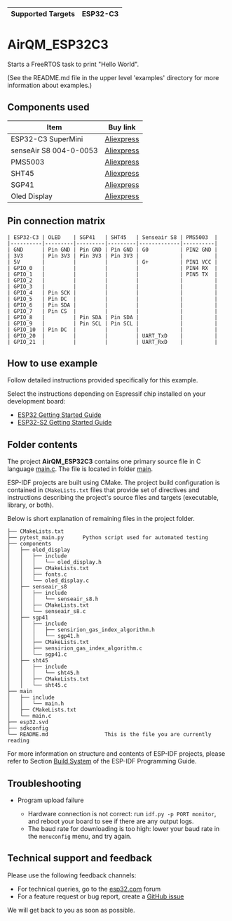 | Supported Targets | ESP32-C3 |
| ----------------- | -------- |

# AirQM_ESP32C3

Starts a FreeRTOS task to print "Hello World".

(See the README.md file in the upper level 'examples' directory for more information about examples.)

## Components used

|Item                       |Buy link                                                               |
|---------------------------|-----------------------------------------------------------------------|
| ESP32-C3 SuperMini        | [Aliexpress](https://www.aliexpress.com/item/1005006451672646.html)   |
| senseAir S8 004-0-0053    | [Aliexpress](https://www.aliexpress.com/item/1005005225848074.html)   |
| PMS5003                   | [Aliexpress](https://www.aliexpress.com/item/1005005967735332.html)   |
| SHT45                     | [Aliexpress](https://www.aliexpress.com/item/1005003742319869.html)   |
| SGP41                     | [Aliexpress](https://www.aliexpress.com/item/4000037083952.html)      |
| Oled Display              | [Aliexpress](https://www.aliexpress.com/item/32950307344.html)        |

## Pin connection matrix

```
| ESP32-C3 | OLED    | SGP41   | SHT45   | Senseair S8 | PMS5003  |
|----------|---------|---------|---------|-------------|----------|
| GND      | Pin GND | Pin GND | Pin GND | G0          | PIN2 GND |
| 3V3      | Pin 3V3 | Pin 3V3 | Pin 3V3 |             |          |
| 5V       |         |         |         | G+          | PIN1 VCC |
| GPIO_0   |         |         |         |             | PIN4 RX  |
| GPIO_1   |         |         |         |             | PIN5 TX  |
| GPIO_2   |         |         |         |             |          |
| GPIO_3   |         |         |         |             |          |
| GPIO_4   | Pin SCK |         |         |             |          |
| GPIO_5   | Pin DC  |         |         |             |          |
| GPIO_6   | Pin SDA |         |         |             |          |
| GPIO_7   | Pin CS  |         |         |             |          |
| GPIO_8   |         | Pin SDA | Pin SDA |             |          |
| GPIO_9   |         | Pin SCL | Pin SCL |             |          |
| GPIO_10  | Pin DC  |         |         |             |          |
| GPIO_20  |         |         |         | UART_TxD    |          |
| GPIO_21  |         |         |         | UART_RxD    |          |
```

## How to use example

Follow detailed instructions provided specifically for this example.

Select the instructions depending on Espressif chip installed on your development board:

- [ESP32 Getting Started Guide](https://docs.espressif.com/projects/esp-idf/en/stable/get-started/index.html)
- [ESP32-S2 Getting Started Guide](https://docs.espressif.com/projects/esp-idf/en/latest/esp32s2/get-started/index.html)


## Folder contents

The project **AirQM_ESP32C3** contains one primary source file in C language [main.c](main/main.c). The file is located in folder [main](main).

ESP-IDF projects are built using CMake. The project build configuration is contained in `CMakeLists.txt` files that provide set of directives and instructions describing the project's source files and targets (executable, library, or both).

Below is short explanation of remaining files in the project folder.

```
├── CMakeLists.txt
├── pytest_main.py      Python script used for automated testing
├── components
│   ├── oled_display
│   │   ├── include
│   │   │   └── oled_display.h
│   │   ├── CMakeLists.txt
│   │   ├── fonts.c
│   │   └── oled_display.c
│   ├── senseair_s8
│   │   ├── include
│   │   │   └── senseair_s8.h
│   │   ├── CMakeLists.txt
│   │   └── senseair_s8.c
│   ├── sgp41
│   │   ├── include
│   │   │   ├── sensirion_gas_index_algorithm.h
│   │   │   └── sgp41.h
│   │   ├── CMakeLists.txt
│   │   ├── sensirion_gas_index_algorithm.c
│   │   └── sgp41.c
│   ├── sht45
│   │   ├── include
│   │   │   └── sht45.h
│   │   ├── CMakeLists.txt
│   │   └── sht45.c
├── main
│   ├── include
│   │   └── main.h
│   ├── CMakeLists.txt
│   └── main.c
├── esp32.svd
├── sdkconfig
└── README.md                  This is the file you are currently reading
```

For more information on structure and contents of ESP-IDF projects, please refer to Section [Build System](https://docs.espressif.com/projects/esp-idf/en/latest/esp32/api-guides/build-system.html) of the ESP-IDF Programming Guide.

## Troubleshooting

* Program upload failure

    * Hardware connection is not correct: run `idf.py -p PORT monitor`, and reboot your board to see if there are any output logs.
    * The baud rate for downloading is too high: lower your baud rate in the `menuconfig` menu, and try again.

## Technical support and feedback

Please use the following feedback channels:

* For technical queries, go to the [esp32.com](https://esp32.com/) forum
* For a feature request or bug report, create a [GitHub issue](https://github.com/espressif/esp-idf/issues)

We will get back to you as soon as possible.
